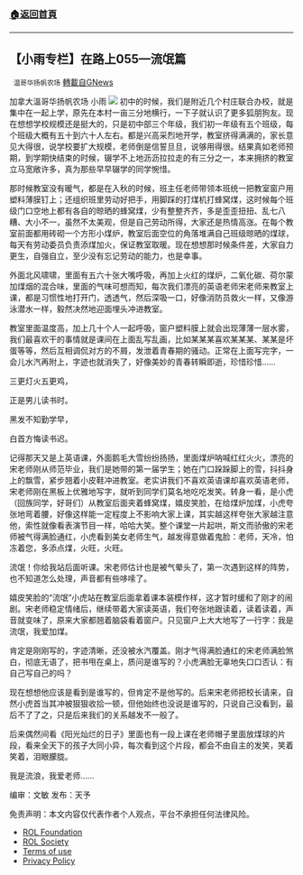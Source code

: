 ###  [:house:返回首頁](https://github.com/ourhimalayas/txt)
---


## 【小雨专栏】在路上055—流氓篇
` 温哥华扬帆农场` [轉載自GNews](https://gnews.org/zh-hans/1813262/)

加拿大溫哥华扬帆农场 小雨
![](https://assets.gnews.org/wp-content/uploads/2021/11/专栏图.png)
初中的时候，我们是附近几个村庄联合办校，就是集中在一起上学，原先在本村一亩三分地横行，一下子就认识了更多狐朋狗友。现在想想学校规模还是挺大的，只是初中部三个年级，我们初一年级有五个班级，每个班级大概有五十到六十人左右。都是兴高采烈地开学，教室挤得满满的，家长意见大得很，说学校要扩大规模，老师倒是信誓旦旦，说够用得很。结果真如老师预期，到学期快结束的时候，辍学不上地沥沥拉拉走的有三分之一，本来拥挤的教室立马宽敞许多，真为那些早早辍学的同学惋惜。

那时候教室没有暖气，都是在入秋的时候，班主任老师带领本班统一把教室窗户用塑料薄膜钉上；还组织班里劳动好把手，用脚踩的打煤机打蜂窝煤，这时候每个班级门口空地上都有各自的晾晒的蜂窝煤，少有整整齐齐，多是歪歪扭扭、乱七八糟、大小不一，虽然不太美观，但是自己劳动所得，大家还是热情高涨。在每个教室前面都用砖砌一个方形小煤炉，教室后面空位的角落堆满自己班级晾晒的煤球，每天有劳动委员负责添煤加火，保证教室取暖。现在想想那时候条件差，大家自力更生，自强自立，至少没有忘记劳动的能力，也是幸事。

外面北风啸啸，里面有五六十张大嘴呼吸，再加上火红的煤炉，二氧化碳、荷尔蒙加煤烟的混合味，里面的气味可想而知，每次我们漂亮的英语老师宋老师来教室上课，都是习惯性地打开门，透透气，然后深吸一口，好像消防员救火一样，又像游泳潜水一样，毅然决然地迎面埋头冲进教室。

教室里面温度高，加上几十个人一起呼吸，窗户塑料膜上就会出现薄薄一层水雾，我们最喜欢干的事情就是课间在上面乱写乱画，比如某某某喜欢某某某、某某是坏蛋等等，然后互相调侃对方的不屑，发泄着青春期的骚动。正常在上面写完字，一会儿水汽再附上，字迹也就消失了，好像美妙的青春转瞬即逝，珍惜珍惜……

三更灯火五更鸡，

正是男儿读书时。

黑发不知勤学早，

白首方悔读书迟。

记得那天又是上英语课，外面鹅毛大雪纷纷扬扬，里面煤炉呐喊红红火火，漂亮的宋老师刚从师范毕业，我们是她带的第一届学生；她在门口跺跺脚上的雪，抖抖身上的飘雪，紧步翘着小皮鞋冲进教室。老实讲我们不喜欢英语课却喜欢英语老师，宋老师刚在黑板上优雅地写字，就听到同学们莫名地吃吃发笑。转身一看，是小虎（回族同学，好哥们）从教室后面夹着蜂窝煤，嬉皮笑脸，在给煤炉加煤，小虎夸张地弯着腰，好像这样能一定程度上不影响大家上课，其实越这样夸张大家越注意他，索性就像看表演节目一样，哈哈大笑。整个课堂一片起哄，斯文而骄傲的宋老师被气得满脸通红，小虎看到美女老师生气，越发得意做着鬼脸：老师，天冷，怕冻着您，多添点煤，火旺，火旺。

流氓！你给我站后面听课。宋老师估计也是被气晕头了，第一次遇到这样的阵势，也不知道怎么处理，声音都有些哆嗦了。

嬉皮笑脸的“流氓”小虎站在教室后面拿着课本装模作样，这才暂时缓和了刚才的闹剧。宋老师稳定情绪后，继续带着大家读英语，我们夸张地跟读着，读着读着，声音就变味了，原来大家都翘着脑袋看着窗户。只见窗户上大大地写了一行字：我是流氓，我爱加煤。

肯定是刚刚写的，字迹清晰，还没被水汽覆盖。刚才气得满脸通红的宋老师满脸煞白，彻底无语了，把书甩在桌上，质问是谁写的？小虎满脸无辜地失口口否认：有自己写自己的吗？

现在想想他应该是看到是谁写的，但肯定不是他写的。后来宋老师把校长请来，自然小虎首当其冲被狠狠收拾一顿，但他始终也没说是谁写的，只说自己没看到，最后不了了之，只是后来我们的关系越发不一般了。

后来偶然间看《阳光灿烂的日子》里面也有一段上课在老师帽子里面放煤球的片段，看来全天下的孩子大同小异，每次看到这个片段，都会不由自主的发笑，笑着笑着，泪眼朦胧。

我是流浪，我爱老师……

编审：文敏   发布：天予



 

免责声明：本文内容仅代表作者个人观点，平台不承担任何法律风险。

- [ROL Foundation](https://rolfoundation.org/)
- [ROL Society](https://rolsociety.org/)
- [Terms of use](https://gnews.org/terms-of-use-3/)
- [Privacy Policy](https://gnews.org/privacy-policy/)
